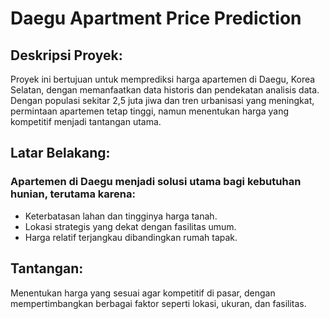 # Daegu Apartment Price Prediction
## Deskripsi Proyek: 

Proyek ini bertujuan untuk memprediksi harga apartemen di Daegu, Korea Selatan, dengan memanfaatkan data historis dan pendekatan analisis data. Dengan populasi sekitar 2,5 juta jiwa dan tren urbanisasi yang meningkat, permintaan apartemen tetap tinggi, namun menentukan harga yang kompetitif menjadi tantangan utama.

## Latar Belakang:
### Apartemen di Daegu menjadi solusi utama bagi kebutuhan hunian, terutama karena:

- Keterbatasan lahan dan tingginya harga tanah.
- Lokasi strategis yang dekat dengan fasilitas umum.
- Harga relatif terjangkau dibandingkan rumah tapak.

## Tantangan:

Menentukan harga yang sesuai agar kompetitif di pasar, dengan mempertimbangkan berbagai faktor seperti lokasi, ukuran, dan fasilitas.

